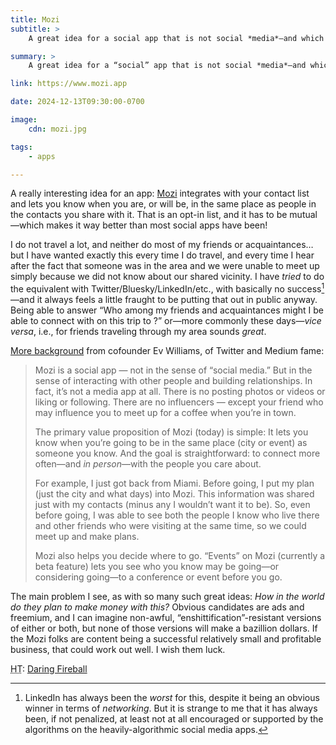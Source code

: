 ```yaml
---
title: Mozi
subtitle: >
    A great idea for a social app that is not social *media*—and which fills a gap I have felt for years.

summary: >
    A great idea for a “social” app that is not social *media*—and which fills a gap I have felt for years.

link: https://www.mozi.app

date: 2024-12-13T09:30:00-0700

image:
    cdn: mozi.jpg

tags:
    - apps

---
```


A really interesting idea for an app: [Mozi]({{link}}) integrates with your contact list and lets you know when you are, or will be, in the same place as people in the contacts you share with it. That is an opt-in list, and it has to be mutual—which makes it way better than most social apps have been!

I do not travel a lot, and neither do most of my friends or acquaintances… but I have wanted exactly this every time I do travel, and every time I hear after the fact that someone was in the area and we were unable to meet up simply because we did not know about our shared vicinity. I have *tried* to do the equivalent with Twitter/Bluesky/LinkedIn/etc., with basically no success[^li]—and it always feels a little fraught to be putting that out in public anyway. Being able to answer “Who among my friends and acquaintances might I be able to connect with on this trip to <insert whatever city>?” or—more commonly these days—*vice versa*, i.e., for friends traveling through my area sounds *great*.

[More background](https://ev.medium.com/making-social-social-again-0126fa5c6ce8) from cofounder Ev Williams, of Twitter and Medium fame:

> Mozi is a social app — not in the sense of “social media.” But in the sense of interacting with other people and building relationships.
In fact, it’s not a media app at all. There is no posting photos or videos or liking or following. There are no influencers — except your friend who may influence you to meet up for a coffee when you’re in town.
>
> The primary value proposition of Mozi (today) is simple: It lets you know when you’re going to be in the same place (city or event) as someone you know. And the goal is straightforward: to connect more often—and *in person*—with the people you care about.
>
> For example, I just got back from Miami. Before going, I put my plan (just the city and what days) into Mozi. This information was shared just with my contacts (minus any I wouldn’t want it to be). So, even before going, I was able to see both the people I know who live there and other friends who were visiting at the same time, so we could meet up and make plans.
>
> Mozi also helps you decide where to go. “Events” on Mozi (currently a beta feature) lets you see who you know may be going—or considering going—to a conference or event before you go.

The main problem I see, as with so many such great ideas: *How in the world do they plan to make money with this?* Obvious candidates are ads and freemium, and I can imagine non-awful, “enshittification”-resistant versions of either or both, but none of those versions will make a bazillion dollars. If the Mozi folks are content being a successful relatively small and profitable business, that could work out well. I wish them luck.

<abbr title="hat tip">HT</abbr>: [Daring Fireball][df]

[df]: https://daringfireball.net/linked/2024/12/12/mozi-making-social-social-again

[^li]: LinkedIn has always been the *worst* for this, despite it being an obvious winner in terms of *networking*. But it is strange to me that it has always been, if not penalized, at least not at all encouraged or supported by the algorithms on the heavily-algorithmic social media apps.
